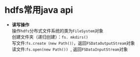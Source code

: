 # hdfs常用java api

- **读写操作**  
操作`hdfs`分布式文件系统的类为`FileSystem`对象  
创建文件夹（递归创建）：`fs. mkdirs()`  
写文件:`fs.create（new Path()）`，返回`FSDataOutputStream`对象  
读文件:`fs.open(new Path())`  , 返回`FSDataInputStream`对象  

